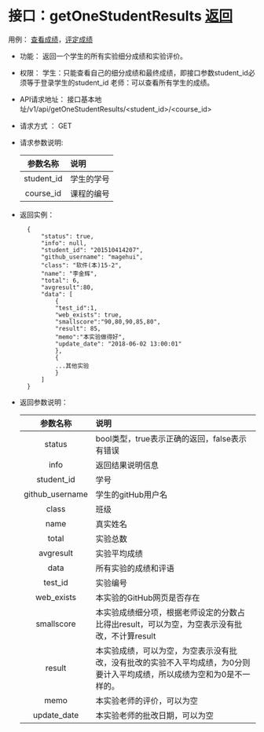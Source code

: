 # 接口：getOneStudentResults  [返回](../README.md)
用例： [查看成绩](../example/查看成绩.md)，[评定成绩](../example/评定成绩.md)

- 功能：
    返回一个学生的所有实验细分成绩和实验评价。
    
- 权限：
    学生：只能查看自己的细分成绩和最终成绩，即接口参数student_id必须等于登录学生的student_id
    老师：可以查看所有学生的成绩。
    
- API请求地址： 
    接口基本地址/v1/api/getOneStudentResults/<student_id>/<course_id>

- 请求方式 ：
    GET

- 请求参数说明:        

  |参数名称|说明|
  |:---------:|:--------------------------------------------------------|      
  |student_id|学生的学号|
  |course_id|课程的编号|
- 返回实例：

        {         
            "status": true,
            "info": null,    
            "student_id": "201510414207", 
            "github_username": "magehui", 
            "class": "软件(本)15-2", 
            "name": "李金辉", 
            "total": 6,
            "avgresult":80,       
            "data": [
                {
                "test_id":1,
                "web_exists": true, 
                "smallscore":"90,80,90,85,80",
                "result": 85, 
                "memo":"本实验做得好",
                "update_date": "2018-06-02 13:00:01"
                }, 
                {
                ...其他实验
                }
            ] 
        }
 
- 返回参数说明：    
 
  |参数名称|说明|
  |:---------:|:--------------------------------------------------------|      
  |status|bool类型，true表示正确的返回，false表示有错误|
  |info|返回结果说明信息|
  |student_id|学号|
  |github_username|学生的gitHub用户名|
  |class|班级|
  |name|真实姓名|   
  |total|实验总数|
  |avgresult|实验平均成绩|   
  |data|所有实验的成绩和评语|
  |test_id|实验编号|
  |web_exists|本实验的GitHub网页是否存在|
  |smallscore|本实验成绩细分项，根据老师设定的分数占比得出result，可以为空，为空表示没有批改，不计算result|
  |result|本实验成绩，可以为空，为空表示没有批改，没有批改的实验不入平均成绩，为0分则要计入平均成绩，所以成绩为空和为0是不一样的。|
  |memo|本实验老师的评价，可以为空|
  |update_date|本实验老师的批改日期，可以为空|

